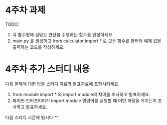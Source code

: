 # 4주차 과제
TODO: 
1. 각 함수명에 걸맞는 연산을 수행하는 함수를 완성하세요.
2. main.py 를 생성하고 from calculator import * 로 모든 함수를 불러와 예제 값을 출력하는 코드를 작성하세요.

# 4주차 추가 스터디 내용
다음 문제에 대한 답을 스터디 자료와 발표자료에 포함시키세요.

1. from module import * 와 import module의 차이를 조사하고 발표하세요.
2. 파이썬 인터프리터가 import module 명령어를 실행할 때 어떤 과정을 거치는지 조사하고 발표하세요.


다음 스터디 시간때 뵙시다 ^^